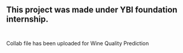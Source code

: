 ## This project was made under YBI foundation internship. <br><br>
Collab file has been uploaded for Wine Quality Prediction 